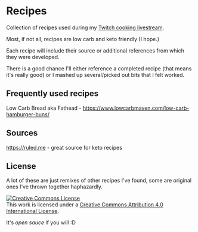 # Recipes
Collection of recipes used during my [Twitch cooking livestream](https://www.twitch.tv/sprngr_).

Most, if not all, recipes are low carb and keto friendly (I hope.)

Each recipe will include their source or additional references from which they were developed.

There is a good chance I'll either reference a completed recipe (that means it's really good) or I mashed up several/picked out bits that I felt worked.

## Frequently used recipes
Low Carb Bread aka Fathead - https://www.lowcarbmaven.com/low-carb-hamburger-buns/

## Sources
https://ruled.me - great source for keto recipes

## License
A lot of these are just remixes of other recipes I've found, some are original ones I've thrown together haphazardly.

<a rel="license" href="http://creativecommons.org/licenses/by/4.0/"><img alt="Creative Commons License" style="border-width:0" src="https://i.creativecommons.org/l/by/4.0/80x15.png" /></a><br />This work is licensed under a <a rel="license" href="http://creativecommons.org/licenses/by/4.0/">Creative Commons Attribution 4.0 International License</a>.

It's *open sauce* if you will :D
